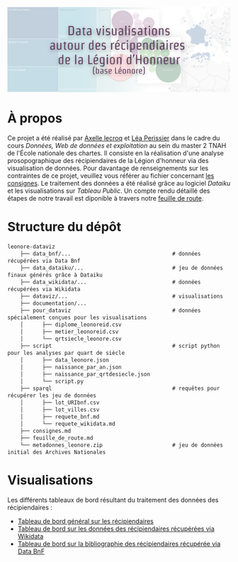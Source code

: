 ![coverimg](documentation/cover_repository.png)

# À propos

Ce projet a été réalisé par [Axelle lecroq](https://github.com/axellelecroq) et [Léa Perissier](https://github.com/leaprs) dans le cadre du cours _Données, Web de données et exploitation_ au sein du master 2 TNAH de l'École nationale des chartes. 
Il consiste en la réalisation d'une analyse prosopographique des récipiendaires de la Légion d'honneur via des visualisation de données. Pour davantage de renseignements sur les contraintes de ce projet, veuillez vous référer au fichier concernant [les consignes](https://github.com/axellelecroq/leonore-dataviz/blob/main/consignes.md).
Le traitement des données a été réalisé grâce au logiciel _Dataiku_ et les visualisations sur _Tableau Public_. Un compte rendu détaillé des étapes de notre travail est diponible à travers notre [feuille de route](https://github.com/axellelecroq/leonore-dataviz/blob/main/feuille_de_route.md).

# Structure du dépôt

```shell
leonore-dataviz
    ├── data_bnf/...                                # données récupérées via Data Bnf
    ├── data_dataiku/...                            # jeu de données finaux générés grâce à Dataiku
    ├── data_wikidata/...                           # données récupérées via Wikidata
    ├── dataviz/...                                 # visualisations
    ├── documentation/...                           
    ├── pour_dataviz                                # données spécialement conçues pour les visualisations
    │      ├── diplome_leonoreid.csv
    │      ├── metier_leonoreid.csv
    │      └── qrtsiecle_leonore.csv
    ├── script                                      # script python pour les analyses par quart de siècle
    │      ├── data_leonore.json
    │      ├── naissance_par_an.json
    │      ├── naissance_par_qrtdesiecle.json
    │      └── script.py
    ├── sparql                                      # requêtes pour récupérer les jeu de données
    │      ├── lot_URIbnf.csv
    │      ├── lot_villes.csv
    │      ├── requete_bnf.md
    │      └── requete_wikidata.md
    ├── consignes.md
    ├── feuille_de_route.md
    └── metadonnes_leonore.zip                      # jeu de données initial des Archives Nationales
```

# Visualisations

Les différents tableaux de bord résultant du traitement des données des récipiendaires :

- [Tableau de bord général sur les récipiendaires](https://public.tableau.com/app/profile/lecroq/viz/Lonore_16220448187940/Gnrales)
- [Tableau de bord sur les données des récipiendaires récupérées via Wikidata](https://public.tableau.com/app/profile/lecroq/viz/Lonore_16220448187940/Wikidata)
- [Tableau de bord sur la bibliographie des récipiendaires récupérée via Data BnF](https://public.tableau.com/app/profile/lecroq/viz/Lonore_16220448187940/Bibliographie)
